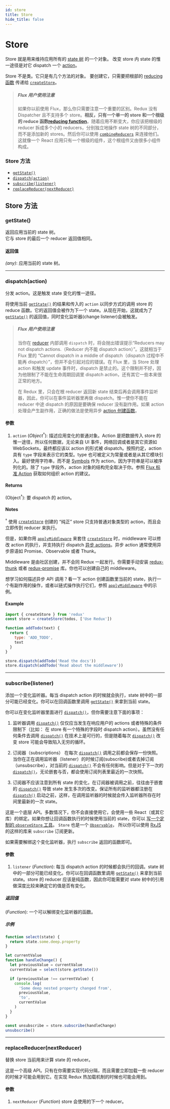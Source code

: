 ```yaml
---
id: store
title: Store
hide_title: false
---
```


# Store

Store 就是用来维持应用所有的 [state 树](../understanding/thinking-in-redux/Glossary.md#state) 的一个对象。
改变 store 内 state 的惟一途径是对它 dispatch 一个 [action](../understanding/thinking-in-redux/Glossary.md#action)。

Store 不是类。它只是有几个方法的对象。
要创建它，只需要把根部的 [reducing 函数](../understanding/thinking-in-redux/Glossary.md#reducer) 传递给 [`createStore`](createStore.md)。

> ##### Flux 用户使用注意
>
> 如果你以前使用 Flux，那么你只需要注意一个重要的区别。Redux 没有 Dispatcher 且不支持多个 store。**相反，只有一个单一的 store 和一个根级的 reduce 函数[reducing function](../understanding/thinking-in-redux/Glossary.md#reducer)**。随着应用不断变大，你应该把根级的 reducer 拆成多个小的 reducers，分别独立地操作 state 树的不同部分，而不是添加新的 stores。然后你可以使用 [`combineReducers`](combineReducers.md) 来连接他们。这就像一个 React 应用只有一个根级的组件，这个根组件又由很多小组件构成。

### Store 方法

- [`getState()`](#getstate)
- [`dispatch(action)`](#dispatchaction)
- [`subscribe(listener)`](#subscribelistener)
- [`replaceReducer(nextReducer)`](#replacereducernextreducer)

## Store 方法

### getState()

返回应用当前的 state 树。  
它与 store 的最后一个 reducer 返回值相同。

#### 返回值

_(any)_: 应用当前的 state 树。

---

### dispatch(action)

分发 action。这是触发 state 变化的惟一途径。

将使用当前 [`getState()`](#getState) 的结果和传入的 `action` 以同步方式的调用 store 的 reduce 函数。它的返回值会被作为下一个 state。从现在开始，这就成为了 [`getState()`](#getState) 的返回值，同时变化监听器(change listener)会被触发。

> ##### Flux 用户使用注意
>
> 当你在 [reducer](../understanding/thinking-in-redux/Glossary.md#reducer) 内部调用 `dispatch` 时，将会抛出错误提示“Reducers may not dispatch actions.（Reducer 内不能 dispatch action）”。这就相当于 Flux 里的 “Cannot dispatch in a middle of dispatch（dispatch 过程中不能再 dispatch）”，但并不会引起对应的错误。在 Flux 里，当 Store 处理 action 和触发 update 事件时，dispatch 是禁止的。这个限制并不好，因为他限制了不能在生命周期回调里 dispatch action，还有其它一些本来很正常的地方。
>
> 在 Redux 里，只会在根 reducer 返回新 state 结束后再会调用事件监听器，因此，你可以在事件监听器里再做 dispatch。惟一使你不能在 reducer 中途 dispatch 的原因是要确保 reducer 没有副作用。如果 action 处理会产生副作用，正确的做法是使用异步 [action 创建函数](../understanding/thinking-in-redux/Glossary.md#action-creator)。

#### 参数

1. `action` (_Object_<sup>†</sup>): 描述应用变化的普通对象。Action 是把数据传入 store 的惟一途径，所以任何数据，无论来自 UI 事件，网络回调或者是其它资源如 WebSockets，最终都应该以 action 的形式被 dispatch。按照约定，action 具有 `type` 字段来表示它的类型。type 也可被定义为常量或者是从其它模块引入。最好使用字符串，而不是 [Symbols](https://developer.mozilla.org/en/docs/Web/JavaScript/Reference/Global_Objects/Symbol) 作为 action，因为字符串是可以被序列化的。除了 `type` 字段外，action 对象的结构完全取决于你。参照 [Flux 标准 Action](https://github.com/acdlite/flux-standard-action) 获取如何组织 action 的建议。

#### Returns

(Object<sup>†</sup>): 要 dispatch 的 action。

#### Notes

<sup>†</sup> 使用 [`createStore`](createStore.md) 创建的 “纯正” store 只支持普通对象类型的 action，而且会立即传到 reducer 来执行。

但是，如果你用 [`applyMiddleware`](applyMiddleware.md) 来套住 [`createStore`](createStore.md) 时，middleware 可以修改 action 的执行，并支持执行 dispatch [异步 actions](../understanding/thinking-in-redux/Glossary.md#async-action)。异步 action 通常使用异步原语如 Promise、Observable 或者 Thunk。

Middleware 是由社区创建，并不会同 Redux 一起发行。你需要手动安装 [redux-thunk](https://github.com/gaearon/redux-thunk) 或者 [redux-promise](https://github.com/acdlite/redux-promise) 库。你也可以创建自己的 middleware。

想学习如何描述异步 API 调用？看一下 action 创建函数里当前的 state，执行一个有副作用的操作，或者以链式操作执行它们，参照 [`applyMiddleware`](applyMiddleware.md) 中的示例。

#### Example

```js
import { createStore } from 'redux'
const store = createStore(todos, ['Use Redux'])

function addTodo(text) {
  return {
    type: 'ADD_TODO',
    text
  }
}

store.dispatch(addTodo('Read the docs'))
store.dispatch(addTodo('Read about the middleware'))
```

---

### subscribe(listener)

添加一个变化监听器。每当 dispatch action 的时候就会执行，state 树中的一部分可能已经变化。你可以在回调函数里调用 [`getState()`](#getState) 来拿到当前 state。

你可以在变化监听器里面进行 [`dispatch()`](#dispatchaction)，但你需要注意下面的事项：

1. 监听器调用 [`dispatch()`](#dispatchaction) 仅仅应当发生在响应用户的 actions 或者特殊的条件限制下（比如： 在 store 有一个特殊的字段时 dispatch action）。虽然没有任何条件去调用 [`dispatch()`](#dispatchaction) 在技术上是可行的，但是随着每次 [`dispatch()`](#dispatchaction) 改变 store 可能会导致陷入无穷的循环。

2. 订阅器（subscriptions） 在每次 [`dispatch()`](#dispatchaction) 调用之前都会保存一份快照。当你在正在调用监听器（listener）的时候订阅(subscribe)或者去掉订阅（unsubscribe），对当前的 [`dispatch()`](#dispatchaction) 不会有任何影响。但是对于下一次的 [`dispatch()`](#dispatchaction)，无论嵌套与否，都会使用订阅列表里最近的一次快照。

3. 订阅器不应该注意到所有 state 的变化，在订阅器被调用之前，往往由于嵌套的 [`dispatch()`](#dispatchaction) 导致 state 发生多次的改变。保证所有的监听器都注册在 [`dispatch()`](#dispatchaction) 启动之前，这样，在调用监听器的时候就会传入监听器所存在时间里最新的一次 state。

这是一个底层 API。多数情况下，你不会直接使用它，会使用一些 React（或其它库）的绑定。如果你想让回调函数执行的时候使用当前的 state，你可以 [写一个定制的 `observeStore` 工具](https://github.com/rackt/redux/issues/303#issuecomment-125184409)。 `Store` 也是一个 [`Observable`](https://github.com/zenparsing/es-observable)， 所以你可以使用 [RxJS](https://github.com/ReactiveX/RxJS) 的这样的库来 `subscribe` 订阅更新。

如果需要解绑这个变化监听器，执行 `subscribe` 返回的函数即可。

#### 参数

1. `listener` (_Function_): 每当 dispatch action 的时候都会执行的回调。state 树中的一部分可能已经变化。你可以在回调函数里调用 [`getState()`](#getState) 来拿到当前 state。store 的 reducer 应该是纯函数，因此你可能需要对 state 树中的引用做深度比较来确定它的值是否有变化。

##### 返回值

(_Function_): 一个可以解绑变化监听器的函数。

##### 示例

```js
function select(state) {
  return state.some.deep.property
}

let currentValue
function handleChange() {
  let previousValue = currentValue
  currentValue = select(store.getState())

  if (previousValue !== currentValue) {
    console.log(
      'Some deep nested property changed from',
      previousValue,
      'to',
      currentValue
    )
  }
}

const unsubscribe = store.subscribe(handleChange)
unsubscribe()
```

---

### replaceReducer(nextReducer)

替换 store 当前用来计算 state 的 reducer。

这是一个高级 API。只有在你需要实现代码分隔，而且需要立即加载一些 reducer 的时候才可能会用到它。在实现 Redux 热加载机制的时候也可能会用到。

#### 参数

1. `nextReducer` (_Function_) store 会使用的下一个 reducer。
